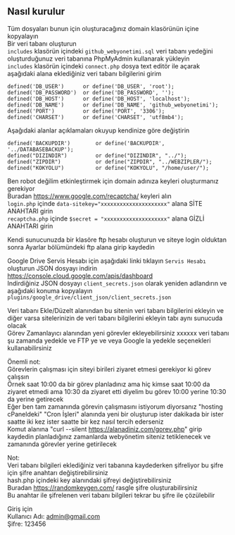 ## Nasıl kurulur <br />
Tüm dosyaları bunun için oluşturacağınız domain klasörünün içine kopyalayın<br />
Bir veri tabanı oluşturun<br />
`includes` klasörün içindeki `github_webyonetimi.sql` veri tabanı yedeğini oluşturduğunuz veri tabanına PhpMyAdmin kullanarak yükleyin<br />
`includes` klasörün içindeki `connect.php` dosya text editör ile açarak aşağıdaki alana eklediğiniz veri tabanı bilgilerini girim<br />

    defined('DB_USER')      or define('DB_USER', 'root');
    defined('DB_PASSWORD')  or define('DB_PASSWORD', '');
    defined('DB_HOST')      or define('DB_HOST', 'localhost');
    defined('DB_NAME')      or define('DB_NAME', 'github_webyonetimi');
    defined('PORT')         or define('PORT', '3306');
    defined('CHARSET')      or define('CHARSET', 'utf8mb4');

Aşağıdaki alanlar açıklamaları okuyup kendinize göre değiştirin<br />

    defined('BACKUPDIR')        or define('BACKUPDIR', '../DATABASEBACKUP');
    defined("DIZINDIR")         or define("DIZINDIR", "../");
    defined("ZIPDIR")           or define("ZIPDIR", "../WEBZIPLER/");
    defined("KOKYOLU")          or define("KOKYOLU", "/home/user/");

Ben robot değilim etkinleştirmek için domain adınıza keyleri oluşturmanız gerekiyor<br />
Buradan https://www.google.com/recaptcha/ keyleri alın<br />
`login.php` içinde `data-sitekey="xxxxxxxxxxxxxxxxxxxxx"` alana SİTE ANAHTARI girin<br />
`recaptcha.php` içinde `$secret = "xxxxxxxxxxxxxxxxxxxx"` alana GİZLİ ANAHTARI girin<br />

Kendi sunucunuzda bir klasöre ftp hesabı oluşturun ve siteye login olduktan sonra Ayarlar bölümündeki ftp alana girip kaydedin<br />

Google Drive Servis Hesabı için aşağıdaki linki tıklayın `Servis Hesabı` oluşturun JSON dosyayı indirin<br />
https://console.cloud.google.com/apis/dashboard<br />
Indirdiğiniz JSON dosyayı `client_secrets.json` olarak yeniden adlandırın ve aşağıdaki konuma kopyalayın<br />
`plugins/google_drive/client_json/client_secrets.json`<br />

Veri tabanı Ekle/Düzelt alanından bu sitenin veri tabanı bilgilerini ekleyin ve diğer varsa sitelerinizin de veri tabanı bilgilerini ekleyin tabı aynı sunucuda olacak<br />
Görev Zamanlayıcı alanından yeni görevler ekleyebilirsiniz xxxxxx veri tabanı şu zamanda yedekle ve FTP ye ve veya Google la yedekle seçenekleri kullanabilirsiniz<br />

Önemli not:<br />
Görevlerin çalışması için siteyi birileri ziyaret etmesi gerekiyor ki görev çalışsın<br />
Örnek saat 10:00 da bir görev planladınız ama hiç kimse saat 10:00 da ziyaret etmedi ama 10:30 da ziyaret etti diyelim bu görev 10:00 yerine 10:30 da yerine getirecek<br />
Eğer ben tam zamanında görevin çalışmasını istiyorum diyorsanız "hosting cPaneldeki" "Cron İşleri" alanında yeni bir oluşturup ister dakikada bir ister saatte iki kez ister saatte bir kez nasıl tercih ederseniz<br />
Komut alanına "curl --silent https://alanadiniz.com/gorev.php" girip kaydedin planladığınız zamanlarda webyönetim siteniz tetiklenecek ve zamanında görevler yerine getirilecek<br />

Not:<br />
Veri tabanı bilgileri eklediğiniz veri tabanına kaydederken şifreliyor bu şifre için şifre anahtarı değiştirebilirsiniz<br />
hash.php içindeki key alanındaki şifreyi değiştirebilirsiniz<br />
Buradan https://randomkeygen.com/ rasgle şifre oluşturabilirsiniz<br />
Bu anahtar ile şifrelenen veri tabanı bilgileri tekrar bu şifre ile çözülebilir<br />

Giriş için<br />
Kullanıcı Adı: admin@gmail.com<br />
Şifre: 123456<br />
